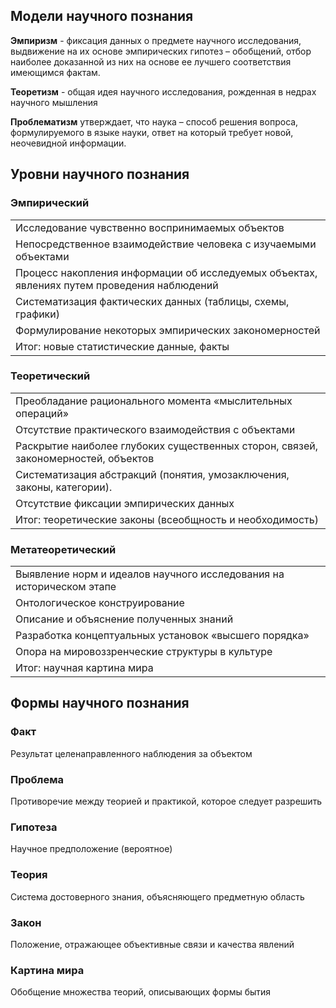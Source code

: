 ## Модели научного познания
**Эмпиризм** - фиксация данных о предмете научного исследования, выдвижение на их основе эмпирических гипотез – обобщений, отбор наиболее доказанной из них на основе ее лучшего соответствия имеющимся фактам.

**Теоретизм** - общая идея научного исследования, рожденная в недрах научного мышления

**Проблематизм** утверждает, что наука – способ решения вопроса, формулируемого в языке науки, ответ на который требует новой, неочевидной информации.

## Уровни научного познания
### Эмпирический
|                                                                                             |
| ------------------------------------------------------------------------------------------- |
| Исследование чувственно воспринимаемых объектов                                             |
| Непосредственное взаимодействие человека с изучаемыми объектами                             |
| Процесс накопления информации об исследуемых объектах, явлениях путем проведения наблюдений |
| Систематизация фактических данных (таблицы, схемы, графики)                                 |
| Формулирование некоторых эмпирических закономерностей                                       |
| Итог: новые статистические данные, факты                                                    |

### Теоретический
|   |
|---|
|Преобладание рационального момента «мыслительных операций»|
|Отсутствие практического взаимодействия с объектами|
|Раскрытие наиболее глубоких существенных сторон, связей, закономерностей, объектов|
|Систематизация абстракций (понятия, умозаключения, законы, категории).|
|Отсутствие фиксации эмпирических данных|
|Итог: теоретические законы (всеобщность и необходимость)|

### Метатеоретический
|   |
|---|
|Выявление норм и идеалов научного исследования на историческом этапе|
|Онтологическое конструирование|
|Описание и объяснение полученных знаний|
|Разработка концептуальных установок «высшего порядка»|
|Опора на мировоззренческие структуры в культуре|
|Итог: научная картина мира|

## Формы научного познания
### Факт
Результат целенаправленного наблюдения за объектом
### Проблема
Противоречие между теорией и практикой, которое следует разрешить
### Гипотеза
Научное предположение (вероятное)
### Теория
Система достоверного знания, объясняющего предметную область
### Закон
Положение, отражающее объективные связи и качества явлений
### Картина мира
Обобщение множества теорий, описывающих формы бытия